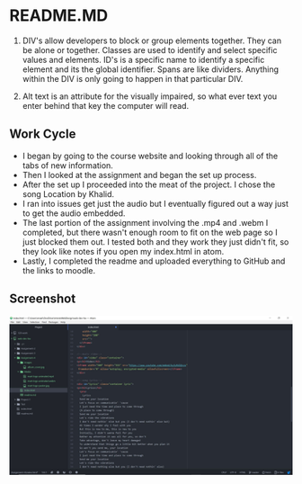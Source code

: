 # README.MD

1. DIV's allow developers to block or group elements together. They can be alone or together. Classes are used to identify and select specific values and elements. ID's is a specific name to identify a specific element and its the global identifier. Spans are like dividers. Anything within the DIV is only going to happen in that particular DIV.

2. Alt text is an attribute for the visually impaired, so what ever text you enter behind that key the computer will read.

## Work Cycle

- I began by going to the course website and looking through all of the tabs of new information.
- Then I looked at the assignment and began the set up process.
- After the set up I proceeded into the meat of the project. I chose the song Location by Khalid.
- I ran into issues get just the audio but I eventually figured out a way just to get the audio embedded.
- The last portion of the assignment involving the .mp4 and .webm I completed, but there wasn't enough room to fit on the web page so I just blocked them out. I tested both and they work they just didn't fit, so they look like notes if you open my index.html in atom.
- Lastly, I completed the readme and uploaded everything to GitHub and the links to moodle.

## Screenshot
![Picture of screenshot](./Images/screen_shot.jpg) 
